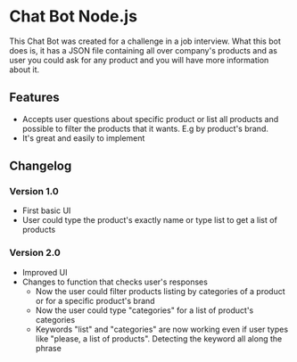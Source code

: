 # Chat Bot Node.js
This Chat Bot was created for a challenge in a job interview. What this bot does is, it has a JSON file containing all over company's products
and as user you could ask for any product and you will have more information about it.

## Features

- Accepts user questions about specific product or list all products and possible to filter the products that it wants. E.g by product's brand.
- It's great and easily to implement

## Changelog

### Version 1.0

- First basic UI
- User could type the product's exactly name or type list to get a list of products

### Version 2.0

- Improved UI
- Changes to function that checks user's responses
  - Now the user could filter products listing by categories of a product or for a specific product's brand
  - Now the user could type "categories" for a list of product's categories
  - Keywords "list" and "categories" are now working even if user types like "please, a list of products". Detecting the keyword all along the phrase
